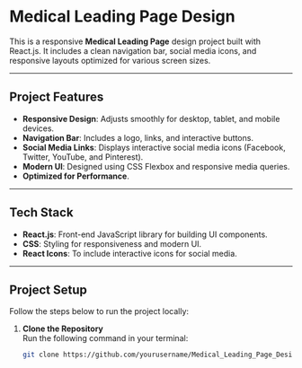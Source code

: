 # Medical Leading Page Design

This is a responsive **Medical Leading Page** design project built with React.js. It includes a clean navigation bar, social media icons, and responsive layouts optimized for various screen sizes.

---

## **Project Features**

- **Responsive Design**: Adjusts smoothly for desktop, tablet, and mobile devices.
- **Navigation Bar**: Includes a logo, links, and interactive buttons.
- **Social Media Links**: Displays interactive social media icons (Facebook, Twitter, YouTube, and Pinterest).
- **Modern UI**: Designed using CSS Flexbox and responsive media queries.
- **Optimized for Performance**.

---

## **Tech Stack**

- **React.js**: Front-end JavaScript library for building UI components.
- **CSS**: Styling for responsiveness and modern UI.
- **React Icons**: To include interactive icons for social media.

---

## **Project Setup**

Follow the steps below to run the project locally:

1. **Clone the Repository**  
   Run the following command in your terminal:
   ```bash
   git clone https://github.com/yourusername/Medical_Leading_Page_Design.git
   ```
